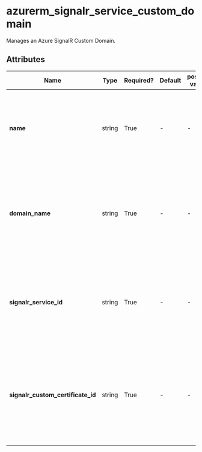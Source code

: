 # azurerm_signalr_service_custom_domain

Manages an Azure SignalR Custom Domain.

## Attributes

| Name | Type | Required? | Default  | possible values | Description |
| ---- | ---- | --------- | -------- | ----------- | ----------- |
| **name** | string | True | -  |  -  | Specifies the name of the SignalR Custom Domain. Changing this forces a new resource to be created. | 
| **domain_name** | string | True | -  |  -  | Specifies the custom domain name of the SignalR Custom Domain. Changing this forces a new resource to be created. | 
| **signalr_service_id** | string | True | -  |  -  | Specifies the SignalR ID of the SignalR Custom Domain. Changing this forces a new resource to be created. | 
| **signalr_custom_certificate_id** | string | True | -  |  -  | Specifies the SignalR Custom Certificate ID of the SignalR Custom Domain. Changing this forces a new resource to be created. | 

